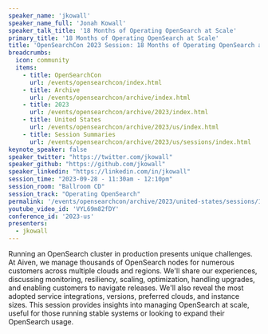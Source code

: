 ```yaml
---
speaker_name: 'jkowall'
speaker_name_full: 'Jonah Kowall'
speaker_talk_title: '18 Months of Operating OpenSearch at Scale'
primary_title: '18 Months of Operating OpenSearch at Scale'
title: 'OpenSearchCon 2023 Session: 18 Months of Operating OpenSearch at Scale'
breadcrumbs:
  icon: community
  items:
    - title: OpenSearchCon
      url: /events/opensearchcon/index.html
    - title: Archive
      url: /events/opensearchcon/archive/index.html
    - title: 2023
      url: /events/opensearchcon/archive/2023/index.html
    - title: United States
      url: /events/opensearchcon/archive/2023/us/index.html
    - title: Session Summaries
      url: /events/opensearchcon/archive/2023/us/sessions/index.html
keynote_speaker: false
speaker_twitter: "https://twitter.com/jkowall"
speaker_github: "https://github.com/jkowall"
speaker_linkedin: "https://linkedin.com/in/jkowall"
session_time: "2023-09-28 - 11:30am - 12:10pm"
session_room: "Ballroom CD"
session_track: "Operating OpenSearch"
permalink: '/events/opensearchcon/archive/2023/united-states/sessions/18-months-of-operating-opensearch-at-scale.html'
youtube_video_id: 'VYL69m82fDY'
conference_id: '2023-us'
presenters:
  - jkowall
---
```


Running an OpenSearch cluster in production presents unique challenges. At Aiven, we manage thousands of OpenSearch nodes for numerous customers across multiple clouds and regions. We'll share our experiences, discussing monitoring, resiliency, scaling, optimization, handling upgrades, and enabling customers to navigate releases. We'll also reveal the most adopted service integrations, versions, preferred clouds, and instance sizes. This session provides insights into managing OpenSearch at scale, useful for those running stable systems or looking to expand their OpenSearch usage.
